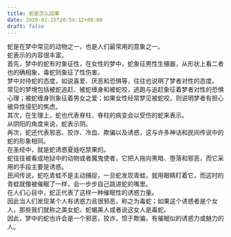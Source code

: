 ```yaml
---
title: 蛇是怎么回事
date: 2020-02-15T20:54:12+08:00
draft: false
---
```


蛇是在梦中常见的动物之一，也是人们最常用的意象之一。<br>
蛇表示的内容很丰富。<br>
首先，梦中的蛇有时象征性，在女性的梦中，蛇象征男性生殖器，从形状上看二者也的确相象，毒蛇则象征了性伤害。<br>
梦中对待蛇的态度，如说喜爱、厌恶和恐惧等，往往也说明了梦者对性的态度。<br>
常见的梦境包括被蛇追赶、被蛇缠身和被蛇咬，逃跑与追赶象征着梦者对性的恐惧心理；被蛇缠身则象征着男女之爱；如果女性经常梦见被蛇咬，则说明梦者有担心被异性侵犯的焦虑。<br>
其次，在生理上，蛇也代表脊柱，脊柱的病变会以受伤的蛇来表示。<br>
从阴阳的角度来说，蛇表示阴。<br>
再次，蛇还代表邪恶、狡诈、冷血、欺骗以及诱惑，这与许多神话和民间传说中的蛇的形象相同。<br>
在圣经中，就是蛇诱惑夏娃吃禁果的。<br>
蛇往往被看成地狱中的动物或者魔鬼使者，它把人拖向黑暗、堕落和邪恶，而它采用的手段主要是诱惑。<br>
民间传说，蛇吃青蛙不是主动捕捉，一旦蛇发现青蛙，就用眼睛盯着它，而这时的青蛙就像被催眠了一样，会一步步自己跳进蛇的嘴里。<br>
在人们心目中，蛇正代表了这样一种催眠性的诱惑力量。<br>
因此当人们发现某个人有诱惑力且很邪恶，称之为毒蛇；如果这个诱惑者是个女人，那些我们就称之美女蛇、蛇蝎美人或者说这女人是毒蛇。<br>
因此，梦中的蛇也许会是一个邪恶，狡诈，惯于欺骗，有催眠似的诱惑力或魅力的人。<br>
